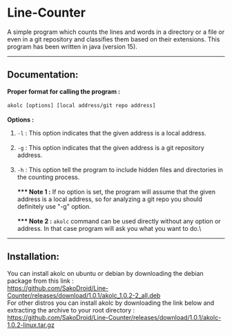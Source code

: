 # Line-Counter
A simple program which counts the lines and words in a directory or a file or even in a git repository and classifies them based on their extensions.
This program has been written in java (version 15).

-----------
Documentation:
--
<b>Proper format for calling the program :</b></br></br>
```akolc [options] [local address/git repo address]```</br></br><b>
Options :</b>
1) ```-l``` : This option indicates that the given address
is a local address.<br><br>
2) ```-g``` : This option indicates that the given address is a git repository address.<br><br>
3) ```-h``` : This option tell the program to include hidden files and directories in the counting process.<br><br>
<b>*** Note 1 :</b> If no option is set, the program will assume that the given address is a local address, so for analyzing a
git repo you should definitely use "-g" option.<br><br>
<b>*** Note 2 :</b> ```akolc``` command can be used directly without any option or address. In that case program will ask you what you want to do.\
---
Installation:
-
You can install akolc on ubuntu or debian by downloading the debian package from this link : </br>
https://github.com/SakoDroid/Line-Counter/releases/download/1.0.1/akolc_1.0.2-2_all.deb </br>
For other distros you can install akolc by downloading the link below and extracting the archive to your root directory : </br>
https://github.com/SakoDroid/Line-Counter/releases/download/1.0.1/akolc-1.0.2-linux.tar.gz
